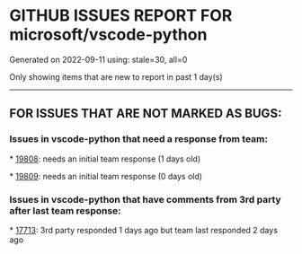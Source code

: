 
# GITHUB ISSUES REPORT FOR microsoft/vscode-python


Generated on 2022-09-11 using: stale=30, all=0


Only showing items that are new to report in past 1 day(s)


---

## FOR ISSUES THAT ARE NOT MARKED AS BUGS:


### Issues in vscode-python that need a response from team:


\* [19808](https://github.com/microsoft/vscode-python/issues/19808 "Saving .py files delayed by &quot;Getting code actions from 'isort', 'Python', 'Jupyter'&quot;"): needs an initial team response (1 days old)

\* [19809](https://github.com/microsoft/vscode-python/issues/19809 "pytest discovery error"): needs an initial team response (0 days old)

### Issues in vscode-python that have comments from 3rd party after last team response:


\* [17713](https://github.com/microsoft/vscode-python/issues/17713 "Enable linters also on Jupyter notebooks"): 3rd party responded 1 days ago but team last responded 2 days ago
